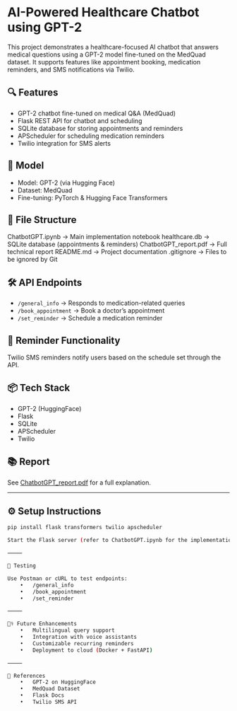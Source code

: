 # AI-Powered Healthcare Chatbot using GPT-2

This project demonstrates a healthcare-focused AI chatbot that answers medical questions using a GPT-2 model fine-tuned on the MedQuad dataset. It supports features like appointment booking, medication reminders, and SMS notifications via Twilio.

## 🔍 Features

- GPT-2 chatbot fine-tuned on medical Q&A (MedQuad)
- Flask REST API for chatbot and scheduling
- SQLite database for storing appointments and reminders
- APScheduler for scheduling medication reminders
- Twilio integration for SMS alerts

## 🧠 Model

- Model: GPT-2 (via Hugging Face)
- Dataset: MedQuad
- Fine-tuning: PyTorch & Hugging Face Transformers

## 📁 File Structure

ChatbotGPT.ipynb            → Main implementation notebook
healthcare.db               → SQLite database (appointments & reminders)
ChatbotGPT_report.pdf       → Full technical report
README.md                   → Project documentation
.gitignore                  → Files to be ignored by Git

## 🛠️ API Endpoints

- `/general_info` → Responds to medication-related queries  
- `/book_appointment` → Book a doctor’s appointment  
- `/set_reminder` → Schedule a medication reminder  

## 🔔 Reminder Functionality

Twilio SMS reminders notify users based on the schedule set through the API.

## 📦 Tech Stack

- GPT-2 (HuggingFace)  
- Flask  
- SQLite  
- APScheduler  
- Twilio  

## 📚 Report

See [ChatbotGPT_report.pdf](ChatbotGPT_report.pdf) for a full explanation.

---

## ⚙️ Setup Instructions

```bash
pip install flask transformers twilio apscheduler

Start the Flask server (refer to ChatbotGPT.ipynb for the implementation).

⸻

🧪 Testing

Use Postman or cURL to test endpoints:
	•	/general_info
	•	/book_appointment
	•	/set_reminder

⸻

👨‍⚕️ Future Enhancements
	•	Multilingual query support
	•	Integration with voice assistants
	•	Customizable recurring reminders
	•	Deployment to cloud (Docker + FastAPI)

⸻

🔗 References
	•	GPT-2 on HuggingFace
	•	MedQuad Dataset
	•	Flask Docs
	•	Twilio SMS API
